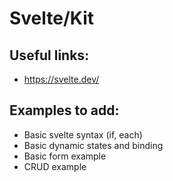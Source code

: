 # Svelte/Kit

## Useful links:

- https://svelte.dev/

## Examples to add:

- Basic svelte syntax (if, each)
- Basic dynamic states and binding
- Basic form example
- CRUD example
